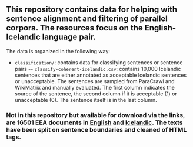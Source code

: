 ## This repository contains data for helping with sentence alignment and filtering of parallel corpora. The resources focus on the English-Icelandic language pair.

The data is organized in the following way:
- `classification/`: contains data for classifying sentences or sentence pairs
-- `classify-coherent-icelandic.csv`: contains 10,000 Icelandic sentences that are either annotated as acceptable Icelandic sentences or unacceptable. The sentences are sampled from ParaCrawl and WikiMatrix and manually evaluated. The first column indicates the source of the sentence, the second column if it is acceptable (1) or unacceptable (0). The sentence itself is in the last column.


### Not in this repository but available for download via the links, are 16501 EEA documents in [English][eea_16501_en] and [Icelandic][eea_16501_is]. The texts have been split on sentence boundaries and cleaned of HTML tags.

[//]: # (These are reference links used in the body of this note and get stripped out when the markdown processor does its job. There is no need to format nicely because it shouldn't be seen.)

[eea_16501_en]: <https://www.dropbox.com/s/oolaxzn0588vtld/parice_docs_eea_en.zip?dl=0>
[eea_16501_is]: <https://www.dropbox.com/s/nk1er434a2h6okw/parice_docs_eea_is.zip?dl=0>
